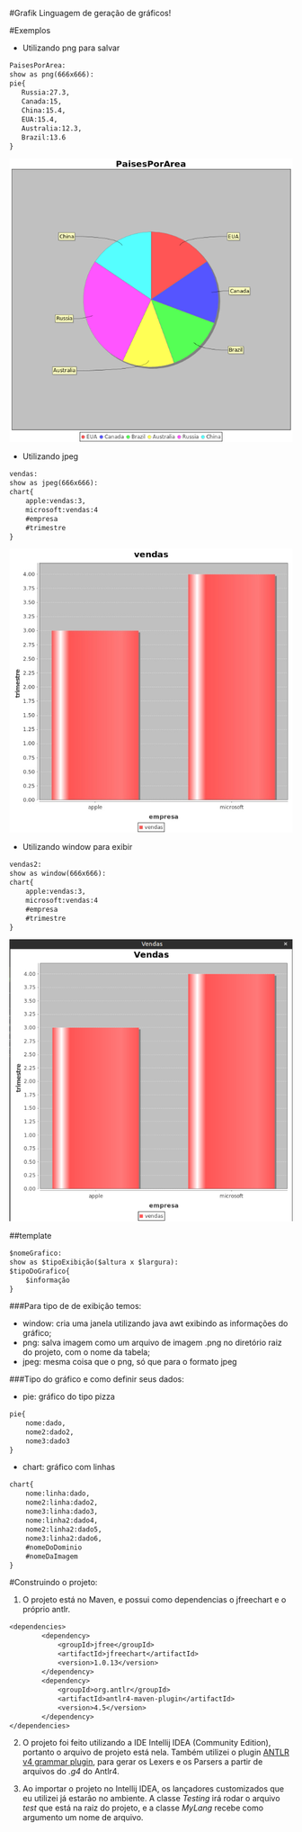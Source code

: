 #Grafik 
Linguagem de geração de gráficos!

#Exemplos
* Utilizando png para salvar
```
PaisesPorArea:
show as png(666x666):
pie{
   Russia:27.3,
   Canada:15,
   China:15.4,
   EUA:15.4,
   Australia:12.3,
   Brazil:13.6
}
```
![](https://github.com/pnakibar/chartDSL/blob/master/exemplos/PaisesPorArea.png?raw=true "")


* Utilizando jpeg
```
vendas:
show as jpeg(666x666):
chart{
    apple:vendas:3,
    microsoft:vendas:4
    #empresa
    #trimestre
}
```
![](https://github.com/pnakibar/chartDSL/blob/master/exemplos/vendas.jpeg?raw=true "")
* Utilizando window para exibir
```
vendas2:
show as window(666x666):
chart{
    apple:vendas:3,
    microsoft:vendas:4
    #empresa
    #trimestre
}
```
![](https://github.com/pnakibar/chartDSL/blob/master/exemplos/vendas2.png?raw=true "")

##template
```
$nomeGrafico:
show as $tipoExibição($altura x $largura):
$tipoDoGrafico{
    $informação
}
```
###Para tipo de de exibição temos:
* window: cria uma janela utilizando java awt exibindo as informações do gráfico;
* png: salva imagem como um arquivo de imagem .png no diretório raiz do projeto, com o nome da tabela;
* jpeg: mesma coisa que o png, só que para o formato jpeg

###Tipo do gráfico e como definir seus dados:
* pie: gráfico do tipo pizza
```
pie{
    nome:dado,
    nome2:dado2,
    nome3:dado3
}
```

* chart: gráfico com linhas
```
chart{
    nome:linha:dado,
    nome2:linha:dado2,
    nome3:linha:dado3,
    nome:linha2:dado4,
    nome2:linha2:dado5,
    nome3:linha2:dado6,
    #nomeDoDominio
    #nomeDaImagem
}
```
#Construindo o projeto:
1. O projeto está no Maven, e possui como dependencias o jfreechart e o próprio antlr.
```maven
<dependencies>
        <dependency>
            <groupId>jfree</groupId>
            <artifactId>jfreechart</artifactId>
            <version>1.0.13</version>
        </dependency>
        <dependency>
            <groupId>org.antlr</groupId>
            <artifactId>antlr4-maven-plugin</artifactId>
            <version>4.5</version>
        </dependency>
</dependencies>
```

2. O projeto foi feito utilizando a IDE Intellij IDEA (Community Edition), portanto o arquivo de projeto está nela. Também utilizei o plugin [ANTLR v4 grammar plugin](https://plugins.jetbrains.com/plugin/7358?pr=), para gerar os Lexers e os Parsers a partir de arquivos do *.g4* do Antlr4.

3. Ao importar o projeto no Intellij IDEA, os lançadores customizados que eu utilizei já estarão no ambiente. A classe *Testing* irá rodar o arquivo *test* que está na raiz do projeto, e a classe *MyLang* recebe como argumento um nome de arquivo.
